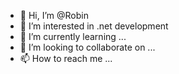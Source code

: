 - 👋 Hi, I’m @Robin
- 👀 I’m interested in .net development
- 🌱 I’m currently learning ...
- 💞️ I’m looking to collaborate on ...
- 📫 How to reach me ...

<!---
jixiangmop/jixiangmop is a ✨ special ✨ repository because its `README.md` (this file) appears on your GitHub profile.
You can click the Preview link to take a look at your changes.
--->
